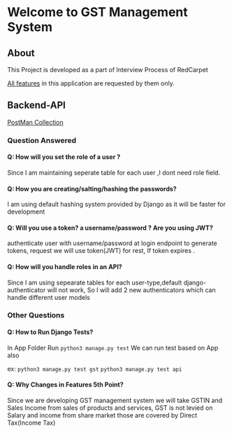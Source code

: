 # Welcome to GST Management System

## About

This Project is developed as a part of Interview Process of RedCarpet

[All features](https://pastebin.com/KxYPDsre) in this application are requested by them only.

## Backend-API

[PostMan Collection](https://documenter.getpostman.com/view/13855108/UVkjwdD1)

### Question Answered

#### Q: How will you set the role of a user ?

Since I am maintaining seperate table for each user ,I dont need role field.

#### Q: How you are creating/salting/hashing the passwords?

I am using default hashing system provided by Django as it will be faster for development

#### Q:  Will you use a token? a username/password ?  Are you using JWT?

authenticate user with username/password at login endpoint to generate tokens, request we will use token(JWT) for rest, If token expires .

#### Q: How will you handle roles in an API?

Since I am using sepearate tables for each user-type,default django-authenticator will not work, So I will add 2 new authenticators which can handle different user models

### Other Questions

#### Q: How to Run Django Tests?

In App Folder Run ```python3 manage.py test```
We can run test based on App also

ex: ```python3 manage.py test gst``` ```python3 manage.py test api```

#### Q: Why Changes in Features 5th Point?

Since we are developing GST management system we will take GSTIN and Sales Income from sales of products and services,
GST is not levied on Salary and income from share market those are covered by Direct Tax(Income Tax)
